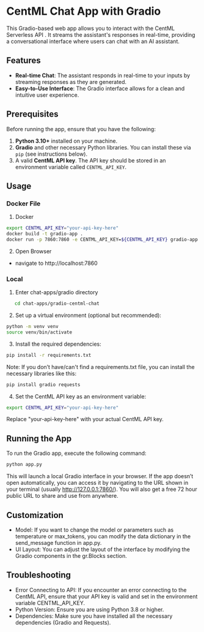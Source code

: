 # CentML Chat App with Gradio

This Gradio-based web app allows you to interact with the CentML Serverless API . It streams the assistant's responses in real-time, providing a conversational interface where users can chat with an AI assistant.

## Features

- **Real-time Chat**: The assistant responds in real-time to your inputs by streaming responses as they are generated.
- **Easy-to-Use Interface**: The Gradio interface allows for a clean and intuitive user experience.

## Prerequisites

Before running the app, ensure that you have the following:

1. **Python 3.10+** installed on your machine.
2. **Gradio** and other necessary Python libraries. You can install these via `pip` (see instructions below).
3. A valid **CentML API key**. The API key should be stored in an environment variable called `CENTML_API_KEY`.

## Usage
### Docker File

1. Docker
```bash
export CENTML_API_KEY="your-api-key-here"
docker build -t gradio-app .   
docker run -p 7860:7860 -e CENTML_API_KEY=${CENTML_API_KEY} gradio-app
```

2. Open Browser
- navigate to 
http://localhost:7860

### Local
1. Enter chat-apps/gradio directory

```bash
   cd chat-apps/gradio-centml-chat
```

2.	Set up a virtual environment (optional but recommended):
```bash
python -m venv venv
source venv/bin/activate 
```

3.	Install the required dependencies:
```bash
pip install -r requirements.txt
```
Note: If you don’t have/can't find a requirements.txt file, you can install the necessary libraries like this:
```bash
pip install gradio requests
```

4.	Set the CentML API key as an environment variable:
```bash
export CENTML_API_KEY="your-api-key-here"
```
Replace "your-api-key-here" with your actual CentML API key.

## Running the App

To run the Gradio app, execute the following command:
```bash
python app.py
```
This will launch a local Gradio interface in your browser. If the app doesn’t open automatically, you can access it by navigating to the URL shown in your terminal (usually http://127.0.0.1:7860/). You will also get a free 72 hour public URL to share and use from anywhere. 



## Customization

- Model: If you want to change the model or parameters such as temperature or max_tokens, you can modify the data dictionary in the send_message function in app.py.
- UI Layout: You can adjust the layout of the interface by modifying the Gradio components in the gr.Blocks section.

## Troubleshooting

- Error Connecting to API: If you encounter an error connecting to the CentML API, ensure that your API key is valid and set in the environment variable CENTML_API_KEY.
- Python Version: Ensure you are using Python 3.8 or higher.
- Dependencies: Make sure you have installed all the necessary dependencies (Gradio and Requests).

